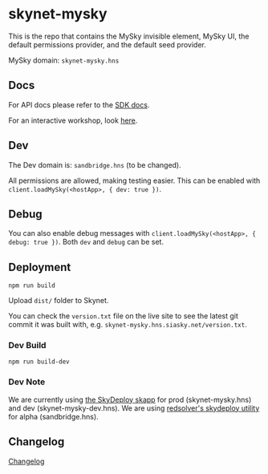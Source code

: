 # skynet-mysky

This is the repo that contains the MySky invisible element, MySky UI, the default permissions provider, and the default seed provider.

MySky domain: `skynet-mysky.hns`

## Docs

For API docs please refer to the [SDK docs](https://siasky.net/docs/#mysky).

For an interactive workshop, look [here](https://app.gitbook.com/@skynet-labs/s/skynet-developer-guide/skynet-workshops/introduction-workshop).

## Dev

The Dev domain is: `sandbridge.hns` (to be changed).

All permissions are allowed, making testing easier. This can be enabled with `client.loadMySky(<hostApp>, { dev: true })`.

## Debug

You can also enable debug messages with `client.loadMySky(<hostApp>, { debug: true })`. Both `dev` and `debug` can be set.

## Deployment

```
npm run build
```

Upload `dist/` folder to Skynet.

You can check the `version.txt` file on the live site to see the latest git commit it was built with, e.g. `skynet-mysky.hns.siasky.net/version.txt`.

### Dev Build

```
npm run build-dev
```

### Dev Note

We are currently using [the SkyDeploy skapp](https://sky-deploy.hns.siasky.net/#/deploy) for prod (skynet-mysky.hns) and dev (skynet-mysky-dev.hns). We are using [redsolver's skydeploy utility](https://github.com/redsolver/skydeploy/) for alpha (sandbridge.hns).

## Changelog

[Changelog](./CHANGELOG.md)
